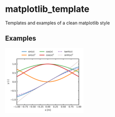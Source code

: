 # matplotlib_template
Templates and examples of a clean matplotlib style

## Examples

<img src="https://github.com/giusirianni/matplotlib_template/blob/main/fig1.png?raw=true" width=50% height=50%>
